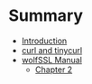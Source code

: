 # Summary

* [Introduction](README.md)
* [curl and tinycurl](curl.md)
* [wolfSSL Manual](<wolfSSL Manual/README.md>)
  * [Chapter 2](<wolfSSL Manual/Chapter 2.md>)
